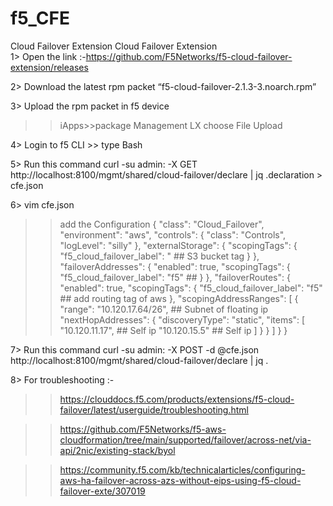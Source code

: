 # f5_CFE
Cloud Failover Extension Cloud Failover Extension  
1>	 Open the link :-https://github.com/F5Networks/f5-cloud-failover-extension/releases

2>	Download the latest rpm packet “f5-cloud-failover-2.1.3-3.noarch.rpm”

3>	Upload the rpm packet in f5 device
>>iApps>>package Management LX 
>>choose File
>>Upload

4>	Login to f5 CLI >> type Bash 

5>	Run this command 
curl -su admin: -X GET http://localhost:8100/mgmt/shared/cloud-failover/declare |  jq .declaration > cfe.json

6>	vim cfe.json

>> add the Configuration 
{
  "class": "Cloud_Failover",
  "environment": "aws",
  "controls": {
    "class": "Controls",
    "logLevel": "silly"
  },
  "externalStorage": {
    "scopingTags": {
      "f5_cloud_failover_label": "      ## S3 bucket tag 
    }
  },
  "failoverAddresses": {
    "enabled": true,
    "scopingTags": {
      "f5_cloud_failover_label": "f5"          ## 
    }
  },
  "failoverRoutes": {
    "enabled": true,
    "scopingTags": {
      "f5_cloud_failover_label": "f5"            ## add routing tag of aws 
    },
    "scopingAddressRanges": [
      {
        "range": "10.120.17.64/26",               ## Subnet of floating ip  
        "nextHopAddresses": {
                        "discoveryType": "static",
                        "items": [
                            "10.120.11.17",       ## Self ip
                            "10.120.15.5"         ## Self ip 
                        ]
                    }
      }
    ]
  }
}

7>	Run this command 
curl -su admin: -X POST -d @cfe.json http://localhost:8100/mgmt/shared/cloud-failover/declare | jq .


 8>	For troubleshooting :-
>> https://clouddocs.f5.com/products/extensions/f5-cloud-failover/latest/userguide/troubleshooting.html

>> https://github.com/F5Networks/f5-aws-cloudformation/tree/main/supported/failover/across-net/via-api/2nic/existing-stack/byol

>> https://community.f5.com/kb/technicalarticles/configuring-aws-ha-failover-across-azs-without-eips-using-f5-cloud-failover-exte/307019



